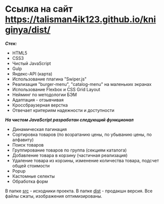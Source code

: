 # Ссылка на сайт https://talisman4ik123.github.io/kniginya/dist/

**_Стек:_**

- HTML5
- CSS3
- Чистый JavaScript
- Gulp
- Яндекс-API (карта)
- Использование плагина "Swiper.js"
- Реализация "burger-menu", "catalog-menu" на маленьких экранах
- Использование Flexbox и CSS Grid Layout
- Нейминг по методологии БЭМ
- Адаптация - отзывчивая
- Кроссбраузерная верстка
- Отвечает критериям надежности и доступности

**_На чистом JavaScript разработан следующий функционал_**

- Динамическая пагинация
- Сортировка товаров (по возратанию цены, по убыванию цены, по алфавиту)
- Поиск товаров
- Группирование товаров по группа (секциям каталога)
- Добавление товара в корзину (частичная реализация)
- Удаление товара из корзины, изменение количества товара, подсчет общей стоимости
- Popup
- Кастомные селекты
- Обработка форм

В папке [src](src/) - исходники проекта.
В папке [dist](dist/) - продакшн версия. Все файлы сжаты, изображения оптимизированы.
